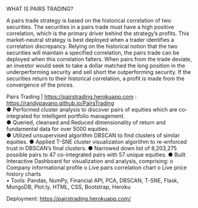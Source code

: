 
WHAT IS PAIRS TRADING?

A pairs trade strategy is based on the historical correlation of two securities. The securities in a pairs trade must have a high positive correlation, which is the primary driver behind the strategy’s profits. This market-neutral strategy is best deployed when a trader identifies a correlation discrepancy. Relying on the historical notion that the two securities will maintain a specified correlation, the pairs trade can be deployed when this correlation falters. When pairs from the trade deviate, an investor would seek to take a dollar matched the long position in the underperforming security and sell short the outperforming security. If the securities return to their historical correlation, a profit is made from the convergence of the prices.

Pairs Trading | https://pairstrading.herokuapp.com : https://randypayano.github.io/PairsTrading 
<br>
●	Performed cluster analysis to discover pairs of equities which are co-integrated for intelligent portfolio management. 
<br>
●	Queried, cleansed and Reduced dimensionality of return and fundamental data for over 5000 equities.
<br>
●	Utilized unsupervised algorithm DBSCAN to find clusters of similar equities.
●	Applied T-SNE cluster visualization algorithm to re-enforced trust in DBSCAN’s final clusters.
●	Narrowed down list of 8,203,275 possible pairs to 47 co-integrated pairs with 57 unique equities.
●	Built Interactive Dashboard for visualization and analysis, comprising:
o	Company informational profile 
o	Live pairs correlation chart 
o	Live price history charts  
•	Tools: Pandas, NumPy, Financial API, PCA, DBSCAN, T-SNE, Flask, MongoDB, Plot.ly, HTML, CSS, Bootstrap, Heroku


Deployment: https://pairstrading.herokuapp.com/
